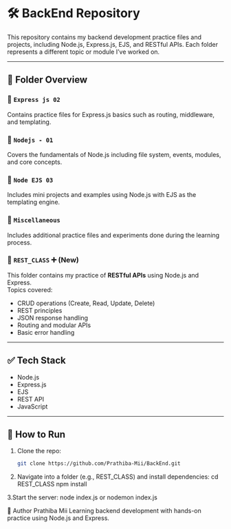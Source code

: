 # 🛠️ BackEnd Repository

This repository contains my backend development practice files and projects, including Node.js, Express.js, EJS, and RESTful APIs. Each folder represents a different topic or module I’ve worked on.

---

## 📁 Folder Overview

### 🔹 `Express js 02`
Contains practice files for Express.js basics such as routing, middleware, and templating.

### 🔹 `Nodejs - 01`
Covers the fundamentals of Node.js including file system, events, modules, and core concepts.

### 🔹 `Node EJS 03`
Includes mini projects and examples using Node.js with EJS as the templating engine.

### 🔹 `Miscellaneous`
Includes additional practice files and experiments done during the learning process.

### 🔹 `REST_CLASS` ➕ **(New)**
This folder contains my practice of **RESTful APIs** using Node.js and Express.  
Topics covered:
- CRUD operations (Create, Read, Update, Delete)
- REST principles
- JSON response handling
- Routing and modular APIs
- Basic error handling

---

## ✅ Tech Stack

- Node.js
- Express.js
- EJS
- REST API
- JavaScript

---

## 🚀 How to Run

1. Clone the repo:
   ```bash
   git clone https://github.com/Prathiba-Mii/BackEnd.git

2. Navigate into a folder (e.g., REST_CLASS) and install dependencies:
cd REST_CLASS
npm install


3.Start the server:
node index.js
or
nodemon index.js


🌱 Author
Prathiba Mii
Learning backend development with hands-on practice using Node.js and Express.




